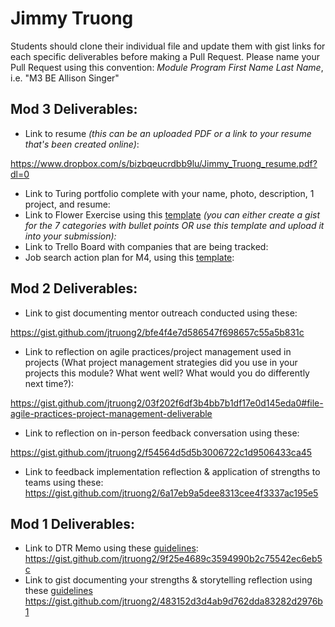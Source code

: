 # Jimmy Truong

Students should clone their individual file and update them with gist links for each specific deliverables before making a Pull Request. Please name your Pull Request using this convention: *Module Program First Name Last Name*, i.e. "M3 BE Allison Singer"

## Mod 3 Deliverables:

* Link to resume *(this can be an uploaded PDF or a link to your resume that's been created online)*: 

https://www.dropbox.com/s/bizbqeucrdbb9lu/Jimmy_Truong_resume.pdf?dl=0

* Link to Turing portfolio complete with your name, photo, description, 1 project, and resume:
* Link to Flower Exercise using this [template](https://github.com/turingschool/career-development-curriculum/blob/master/files/Career%20Unit%20-%20The%20Flower%20Diagram.pdf) *(you can either create a gist for the 7 categories with bullet points OR use this template and upload it into your submission):*
* Link to Trello Board with companies that are being tracked: 
* Job search action plan for M4, using this [template](https://github.com/turingschool/career-development-curriculum/blob/master/module_three/mod_4_action_plan_template.md):

## Mod 2 Deliverables:
* Link to gist documenting mentor outreach conducted using these:

https://gist.github.com/jtruong2/bfe4f4e7d586547f698657c55a5b831c

* Link to reflection on agile practices/project management used in projects (What project management strategies did you use in your projects this module? What went well? What would you do differently next time?):

https://gist.github.com/jtruong2/03f202f6df3b4bb7b1df17e0d145eda0#file-agile-practices-project-management-deliverable

* Link to reflection on in-person feedback conversation using these:

https://gist.github.com/jtruong2/f54564d5d5b3006722c1d9506433ca45

* Link to feedback implementation reflection & application of strengths to teams using these:
https://gist.github.com/jtruong2/6a17eb9a5dee8313cee4f3337ac195e5

## Mod 1 Deliverables:
* Link to DTR Memo using these [guidelines](https://github.com/turingschool/career-development-curriculum/blob/master/module_one/dtr_guidelines_memo.md): https://gist.github.com/jtruong2/9f25e4689c3594990b2c75542ec6eb5c
* Link to gist documenting your strengths & storytelling reflection using these [guidelines](https://github.com/turingschool/career-development-curriculum/blob/master/module_one/strengths_storytelling_reflection.md)
https://gist.github.com/jtruong2/483152d3d4ab9d762dda83282d2976b1
